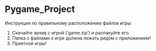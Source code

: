 # Pygame_Project
Инструкция по правильному расположению файлов игры:
1) Скачайте архив с игрой ('game.zip') и распакуйте его.
2) Папка с файлами к игре должна лежать рядом с приложением!
3) Приятной игры!
